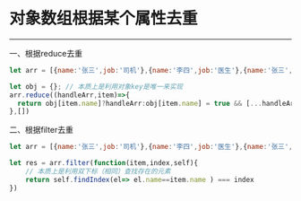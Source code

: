 # 对象数组根据某个属性去重

---

一、根据reduce去重
``` javascript
let arr = [{name:'张三',job:'司机'},{name:'李四',job:'医生'},{name:'张三',job:'司机'}]

let obj = {}; // 本质上是利用对象key是唯一来实现
arr.reduce((handleArr,item)=>{
  return obj[item.name]?handleArr:obj[item.name] = true && [...handleArr,item]
},[])
```

二、根据filter去重

``` javascript
let arr = [{name:'张三',job:'司机'},{name:'李四',job:'医生'},{name:'张三',job:'司机'}]

let res = arr.filter(function(item,index,self){
    // 本质上是利用双下标（相同）查找存在的元素
    return self.findIndex(el=> el.name==item.name ) === index
})
```
